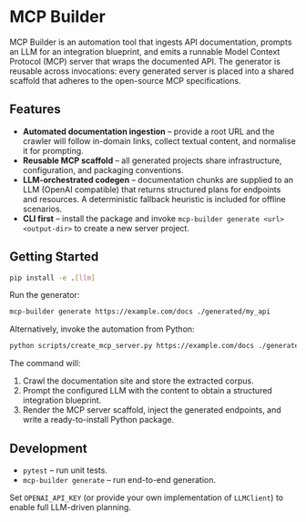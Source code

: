 # MCP Builder

MCP Builder is an automation tool that ingests API documentation, prompts an LLM for an integration blueprint, and emits a runnable Model Context Protocol (MCP) server that wraps the documented API. The generator is reusable across invocations: every generated server is placed into a shared scaffold that adheres to the open-source MCP specifications.

## Features

- **Automated documentation ingestion** – provide a root URL and the crawler will follow in-domain links, collect textual content, and normalise it for prompting.
- **Reusable MCP scaffold** – all generated projects share infrastructure, configuration, and packaging conventions.
- **LLM-orchestrated codegen** – documentation chunks are supplied to an LLM (OpenAI compatible) that returns structured plans for endpoints and resources. A deterministic fallback heuristic is included for offline scenarios.
- **CLI first** – install the package and invoke `mcp-builder generate <url> <output-dir>` to create a new server project.

## Getting Started

```bash
pip install -e .[llm]
```

Run the generator:

```bash
mcp-builder generate https://example.com/docs ./generated/my_api
```

Alternatively, invoke the automation from Python:

```bash
python scripts/create_mcp_server.py https://example.com/docs ./generated/my_api
```

The command will:

1. Crawl the documentation site and store the extracted corpus.
2. Prompt the configured LLM with the content to obtain a structured integration blueprint.
3. Render the MCP server scaffold, inject the generated endpoints, and write a ready-to-install Python package.

## Development

- `pytest` – run unit tests.
- `mcp-builder generate` – run end-to-end generation.

Set `OPENAI_API_KEY` (or provide your own implementation of `LLMClient`) to enable full LLM-driven planning.
